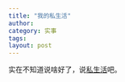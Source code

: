 ```yaml
---
title: "我的私生活"
author:
category: 实事
tags: 
layout: post
---
```

实在不知道说啥好了，说<a href="http://www.francaisblog.com.cn/node/426">私生活</a>吧。

